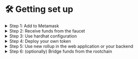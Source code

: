# 🛠 Getting set up

<details>

<summary>Step 1: Add to Metamask</summary>

[how-to-use-metamask-with-presto.md](../../overview/main-functionality/how-to-use-metamask-with-presto.md "mention")

</details>

<details>

<summary>Step 2: Receive funds from the faucet</summary>

[how-to-use-a-faucet.md](../../overview/main-functionality/how-to-use-a-faucet.md "mention")

</details>

<details>

<summary>Step 3: Use hardhat configuration</summary>

[how-to-use-hardhat-with-presto.md](../../overview/features-for-developers/how-to-use-hardhat-with-presto.md "mention")

</details>

<details>

<summary>Step 4: Deploy your own token</summary>

[how-to-deploy-a-smart-contract.md](../../overview/features-for-developers/how-to-deploy-a-smart-contract.md "mention")

</details>

<details>

<summary>Step 5: Use new rollup in the web application or your backend</summary>

[how-to-deploy-a-smart-contract.md](../../overview/features-for-developers/how-to-deploy-a-smart-contract.md "mention")

</details>

<details>

<summary>Step 6: (optionally) Bridge funds from the rootchain</summary>

[how-to-use-a-bridge.md](../../overview/main-functionality/how-to-use-a-bridge.md "mention")

</details>
